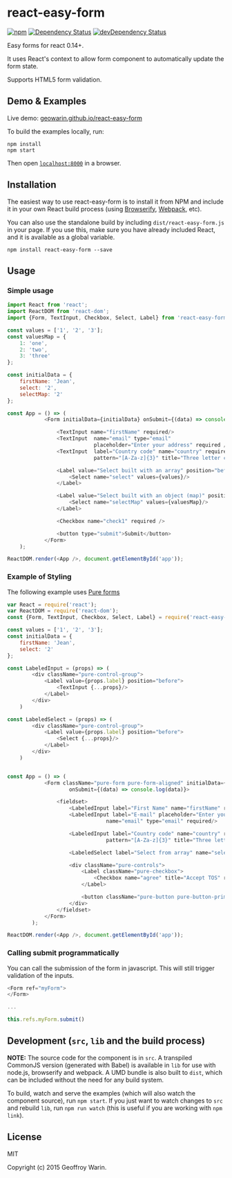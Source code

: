 # react-easy-form

[![npm](https://img.shields.io/npm/v/react-easy-form.svg)](https://www.npmjs.com/package/react-easy-form)
[![Dependency Status](https://img.shields.io/david/geowarin/react-easy-form.svg)](https://david-dm.org/geowarin/react-easy-form)
[![devDependency Status](https://img.shields.io/david/dev/geowarin/react-easy-form.svg)](https://david-dm.org/geowarin/react-easy-form#info=devDependencies)

Easy forms for react 0.14+.

It uses React's context to allow form component to automatically update the
form state.

Supports HTML5 form validation.

## Demo & Examples

Live demo: [geowarin.github.io/react-easy-form](http://geowarin.github.io/react-easy-form/)

To build the examples locally, run:

```
npm install
npm start
```

Then open [`localhost:8000`](http://localhost:8000) in a browser.


## Installation

The easiest way to use react-easy-form is to install it from NPM and include it in your own React build process (using [Browserify](http://browserify.org), [Webpack](http://webpack.github.io/), etc).

You can also use the standalone build by including `dist/react-easy-form.js` in your page. If you use this, make sure you have already included React, and it is available as a global variable.

```
npm install react-easy-form --save
```


## Usage

### Simple usage

```javascript
import React from 'react';
import ReactDOM from 'react-dom';
import {Form, TextInput, Checkbox, Select, Label} from 'react-easy-form';

const values = ['1', '2', '3'];
const valuesMap = {
	1: 'one',
	2: 'two',
	3: 'three'
};

const initialData = {
	firstName: 'Jean',
	select: '2',
	selectMap: '2'
};

const App = () => (
			<Form initialData={initialData} onSubmit={(data) => console.log(data)}>

				<TextInput name="firstName" required/>
				<TextInput 	name="email" type="email"
							placeholder="Enter your address" required />
				<TextInput 	label="Country code" name="country" required
							pattern="[A-Za-z]{3}" title="Three letter country code" />

				<Label value="Select built with an array" position="before">
					<Select name="select" values={values}/>
				</Label>

				<Label value="Select built with an object (map)" position="after">
					<Select name="selectMap" values={valuesMap}/>
				</Label>

				<Checkbox name="check1" required />

				<button type="submit">Submit</button>
			</Form>
	);

ReactDOM.render(<App />, document.getElementById('app'));
```

### Example of Styling

The following example uses [Pure forms](http://purecss.io/)

```javascript
var React = require('react');
var ReactDOM = require('react-dom');
const {Form, TextInput, Checkbox, Select, Label} = require('react-easy-form');

const values = ['1', '2', '3'];
const initialData = {
	firstName: 'Jean',
	select: '2'
};

const LabeledInput = (props) => (
		<div className="pure-control-group">
			<Label value={props.label} position="before">
				<TextInput {...props}/>
			</Label>
		</div>
	)

const LabeledSelect = (props) => (
		<div className="pure-control-group">
			<Label value={props.label} position="before">
				<Select {...props}/>
			</Label>
		</div>
	)


const App = () => (
			<Form className="pure-form pure-form-aligned" initialData={initialData}
					onSubmit={(data) => console.log(data)}>

				<fieldset>
					<LabeledInput label="First Name" name="firstName" required/>
					<LabeledInput label="E-mail" placeholder="Enter your email"
								name="email" type="email" required/>

					<LabeledInput label="Country code" name="country" required
								pattern="[A-Za-z]{3}" title="Three letter country code" />

					<LabeledSelect label="Select from array" name="select" values={values}/>

					<div className="pure-controls">
						<Label className="pure-checkbox">
							<Checkbox name="agree" title="Accept TOS" required/> Agree
						</Label>

						<button className="pure-button pure-button-primary" type="submit">Submit</button>
					</div>
				</fieldset>
			</Form>
		);

ReactDOM.render(<App />, document.getElementById('app'));
```

### Calling submit programmatically

You can call the submission of the form in javascript.
This will still trigger validation of the inputs.

```javascript
<Form ref="myForm">
</Form>

...

this.refs.myForm.submit()
```

## Development (`src`, `lib` and the build process)

**NOTE:** The source code for the component is in `src`. A transpiled CommonJS version (generated with Babel) is available in `lib` for use with node.js, browserify and webpack. A UMD bundle is also built to `dist`, which can be included without the need for any build system.

To build, watch and serve the examples (which will also watch the component source), run `npm start`. If you just want to watch changes to `src` and rebuild `lib`, run `npm run watch` (this is useful if you are working with `npm link`).

## License

MIT

Copyright (c) 2015 Geoffroy Warin.
